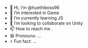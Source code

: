 - 👋 Hi, I’m @huethiboss96
- 👀 I’m interested in Game
- 🌱 I’m currently learning JS
- 💞️ I’m looking to collaborate on Unity
- 📫 How to reach me .
- 😄 Pronouns: ...
- ⚡ Fun fact: ...

<!---
huethiboss96/huethiboss96 is a ✨ special ✨ repository because its `README.md` (this file) appears on your GitHub profile.
You can click the Preview link to take a look at your changes.
--->
